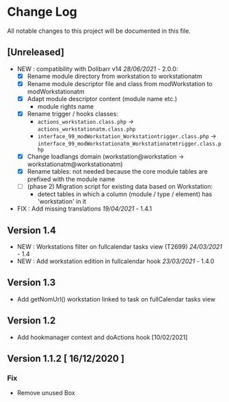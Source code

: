 # Change Log
All notable changes to this project will be documented in this file.

## [Unreleased]
- NEW : compatibility with Dolibarr v14 *28/06/2021* - 2.0.0:
     * [x] Rename module directory from workstation to workstationatm
     * [x] Rename module descriptor file and class from modWorkstation to modWorkstationatm
     * [x] Adapt module descriptor content (module name etc.)
        - module rights name
     * [x] Rename trigger / hooks classes:
        - `actions_workstation.class.php` → `actions_workstationatm.class.php`
        - `interface_99_modWorkstation_Workstationtrigger.class.php` → `interface_99_modWorkstationatm_Workstationatmtrigger.class.php`
     * [x] Change loadlangs domain (workstation@workstation → workstationatm@workstationatm)
     * [x] Rename tables: not needed because the core module tables are prefixed with the module name
     * [ ] (phase 2) Migration script for existing data based on Workstation:
        - detect tables in which a column (module / type / element) has 'workstation' in it


- FIX : Add missing translations *19/04/2021* - 1.4.1

## Version 1.4

- NEW : Workstations filter on fullcalendar tasks view (T2699) *24/03/2021* - 1.4
- NEW : Add workstation edition in fullcalendar hook *23/03/2021* - 1.4.0

## Version 1.3

- Add getNomUrl() workstation linked to task on fullCalendar tasks view

## Version 1.2

- Add hookmanager context and doActions hook [10/02/2021]

## Version 1.1.2 [ 16/12/2020 ]

### Fix 

- Remove unused Box

